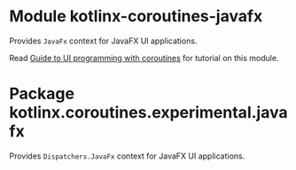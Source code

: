 # Module kotlinx-coroutines-javafx

Provides `JavaFx` context for JavaFX UI applications.

Read [Guide to UI programming with coroutines](https://github.com/Kotlin/kotlinx.coroutines/blob/master/ui/coroutines-guide-ui.md)
for tutorial on this module.

# Package kotlinx.coroutines.experimental.javafx

Provides `Dispatchers.JavaFx` context for JavaFX UI applications.
